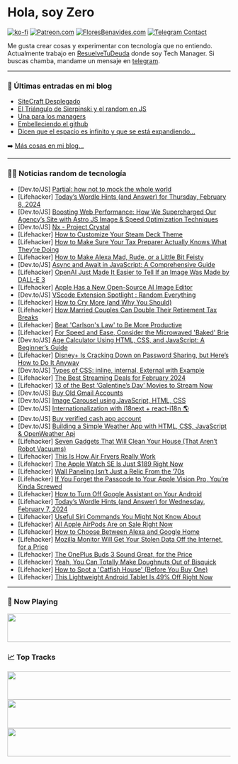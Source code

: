 # Hola, soy Zero

[![ko-fi](https://ko-fi.com/img/githubbutton_sm.svg)](https://ko-fi.com/J3J4N0LUK)
[![Patreon.com](https://img.shields.io/endpoint.svg?url=https%3A%2F%2Fshieldsio-patreon.vercel.app%2Fapi%3Fusername%3Dzerodragon%26type%3Dpatrons&style=for-the-badge)](https://patreon.com/zerodragon)
[![FloresBenavides.com](https://img.shields.io/website?down_message=oops&label=MiBlog&style=for-the-badge&up_message=online&url=https%3A%2F%2Ffloresbenavides.com)](https://floresbenavides.com)
[![Telegram Contact](https://img.shields.io/badge/escr%C3%ADbeme-ZeroDragon-%2326A5E4?style=for-the-badge&logo=telegram)](https://t.me/zerodragon)

Me gusta crear cosas y experimentar con tecnología que no entiendo.
Actualmente trabajo en [ResuelveTuDeuda](http://github.com/resuelve) donde soy Tech Manager.
Si buscas chamba, mandame un mensaje en [telegram](https://t.me/zerodragon).

---

### 📕 Últimas entradas en mi blog
<!-- BLOG-POST-LIST:START -->
- [SiteCraft Desplegado](https://floresbenavides.com/sitecraft-desplegado/)
- [El Triángulo de Sierpinski y el random en JS](https://floresbenavides.com/el-triangulo-de-sierpinski-y-el-random-en-js/)
- [Una para los managers](https://floresbenavides.com/una-para-los-managers/)
- [Embelleciendo el github](https://floresbenavides.com/embelleciendo-el-github/)
- [Dicen que el espacio es infinito y que se está expandiendo…](https://floresbenavides.com/dicen-que-el-espacio-es-infinito-y-que-se-esta-expandiendo/)
<!-- BLOG-POST-LIST:END -->

➡️ [Más cosas en mi blog...](https://floresbenavides.com)

---

### 👨‍💻 Noticias random de tecnología
<!-- TECH-POSTS:START -->
- [Dev.to/JS] [Partial: how not to mock the whole world](https://dev.to/thekashey/partial-how-not-to-mock-the-whole-world-32pj)
- [Lifehacker] [Today’s Wordle Hints &lpar;and Answer&rpar; for Thursday, February 8, 2024](https://lifehacker.com/entertainment/wordle-answer-today-february-8-2024)
- [Dev.to/JS] [Boosting Web Performance: How We Supercharged Our Agency’s Site with Astro JS Image &amp; Speed Optimization Techniques](https://dev.to/benajaero/boosting-web-performance-how-we-supercharged-our-agencys-site-with-astro-js-image-speed-optimization-techniques-18mf)
- [Dev.to/JS] [Nx - Project Crystal](https://dev.to/codingcatdev/nx-project-crystal-2b66)
- [Lifehacker] [How to Customize Your Steam Deck Theme](https://lifehacker.com/tech/how-to-customize-your-steam-deck-theme)
- [Lifehacker] [How to Make Sure Your Tax Preparer Actually Knows What They’re Doing](https://lifehacker.com/money/how-to-choose-a-qualified-tax-professional)
- [Lifehacker] [How to Make Alexa Mad, Rude, or a Little Bit Feisty](https://lifehacker.com/tech/how-to-make-alexa-mad-rude-or-feisty)
- [Dev.to/JS] [Async and Await in JavaScript: A Comprehensive Guide](https://dev.to/mktheitguy/async-and-await-in-javascript-a-comprehensive-guide-1oka)
- [Lifehacker] [OpenAI Just Made It Easier to Tell If an Image Was Made by DALL-E 3](https://lifehacker.com/tech/openai-adds-c2pa-watermarks-to-dall-e-3)
- [Lifehacker] [Apple Has a New Open-Source AI Image Editor](https://lifehacker.com/tech/apple-has-a-new-open-source-ai-image-editor)
- [Dev.to/JS] [VScode Extension Spotlight : Random Everything](https://dev.to/fomonyuytar/vscode-extension-spotlight-random-everything-2g2c)
- [Lifehacker] [How to Cry More &lpar;and Why You Should&rpar;](https://lifehacker.com/health/how-to-cry-more-and-why)
- [Lifehacker] [How Married Couples Can Double Their Retirement Tax Breaks](https://lifehacker.com/money/how-a-spousal-ira-can-double-your-retirement-tax-breaks)
- [Lifehacker] [Beat &#39;Carlson&#39;s Law&#39; to Be More Productive](https://lifehacker.com/work/how-to-beat-carlsons-law-to-be-more-productive)
- [Lifehacker] [For Speed and Ease, Consider the Microwaved &#39;Baked&#39; Brie](https://lifehacker.com/food-drink/how-to-make-microwaved-baked-brie)
- [Dev.to/JS] [Age Calculator Using HTML, CSS, and JavaScript: A Beginner’s Guide](https://dev.to/javacodepoint/age-calculator-using-html-css-and-javascript-a-beginners-guide-45ef)
- [Lifehacker] [Disney+ Is Cracking Down on Password Sharing, but Here’s How to Do It Anyway](https://lifehacker.com/entertainment/how-to-get-around-disneys-password-sharing-restrctions)
- [Dev.to/JS] [Types of CSS: inline, internal, External with Example](https://dev.to/ranjankumar1231/types-of-css-inline-internal-external-with-example-4hdg)
- [Lifehacker] [The Best Streaming Deals for February 2024](https://lifehacker.com/best-streaming-deals-1850763728)
- [Lifehacker] [13 of the Best ‘Galentine’s Day’ Movies to Stream Now](https://lifehacker.com/entertainment/best-galentines-day-movies-streaming-now)
- [Dev.to/JS] [Buy Old Gmail Accounts](https://dev.to/theresahansene56/buy-old-gmail-accounts-4aic)
- [Dev.to/JS] [Image Carousel using JavaScript, HTML, CSS](https://dev.to/impradhyumn/image-carousel-using-javascript-html-css-48ln)
- [Dev.to/JS] [Internationalization with i18next + react-i18n 🌎](https://dev.to/guim0/internationalization-with-i18next-react-i18n-4m28)
- [Dev.to/JS] [Buy verified cash app account](https://dev.to/theresahansene56/buy-verified-cash-app-account-3h5d)
- [Dev.to/JS] [Building a Simple Weather App with HTML, CSS, JavaScript &amp; OpenWeather Api](https://dev.to/pixelgig/building-a-simple-weather-app-with-html-css-javascript-openweather-api-55hh)
- [Lifehacker] [Seven Gadgets That Will Clean Your House &lpar;That Aren’t Robot Vacuums&rpar;](https://lifehacker.com/home/best-gadgets-to-clean-your-home)
- [Lifehacker] [This Is How Air Fryers Really Work](https://lifehacker.com/food-drink/how-air-fryers-work)
- [Lifehacker] [The Apple Watch SE Is Just $189 Right Now](https://lifehacker.com/tech/best-apple-watch-se-deal)
- [Lifehacker] [Wall Paneling Isn’t Just a Relic From the ’70s](https://lifehacker.com/home/benefits-of-wall-paneling)
- [Lifehacker] [If You Forget the Passcode to Your Apple Vision Pro, You’re Kinda Screwed](https://lifehacker.com/tech/forgot-passcode-apple-vision-pro)
- [Lifehacker] [How to Turn Off Google Assistant on Your Android](https://lifehacker.com/tech/how-to-turn-off-google-assistant)
- [Lifehacker] [Today’s Wordle Hints &lpar;and Answer&rpar; for Wednesday, February 7, 2024](https://lifehacker.com/entertainment/wordle-answer-today-february-7-2024)
- [Lifehacker] [Useful Siri Commands You Might Not Know About](https://lifehacker.com/tech/everything-you-can-tell-siri-to-do)
- [Lifehacker] [All Apple AirPods Are on Sale Right Now](https://lifehacker.com/tech/apple-airpods-pro-sale)
- [Lifehacker] [How to Choose Between Alexa and Google Home](https://lifehacker.com/tech/how-to-choose-between-alexa-and-google-home)
- [Lifehacker] [Mozilla Monitor Will Get Your Stolen Data Off the Internet, for a Price](https://lifehacker.com/tech/is-mozilla-monitor-plus-worth-it)
- [Lifehacker] [The OnePlus Buds 3 Sound Great, for the Price](https://lifehacker.com/tech/oneplus-buds-3-review)
- [Lifehacker] [Yeah, You Can Totally Make Doughnuts Out of Bisquick](https://lifehacker.com/food-drink/easy-chocolate-glazed-doughnut-recipe)
- [Lifehacker] [How to Spot a &#39;Catfish House&#39; &lpar;Before You Buy One&rpar;](https://lifehacker.com/money/catfish-house-danger-signs)
- [Lifehacker] [This Lightweight Android Tablet Is 49% Off Right Now](https://lifehacker.com/entertainment/samsung-galaxy-tab-s6-lite-sale)<!-- TECH-POSTS:END -->

---

### 🎵 Now Playing
<a href="https://spotify-now-playing-dun.vercel.app/now-playing?open"><img src="https://spotify-now-playing-dun.vercel.app/now-playing" width="540" height="64"></a>

### 📈 Top Tracks
<a href="https://spotify-now-playing-dun.vercel.app/top-tracks?i=1&open"><img src="https://spotify-now-playing-dun.vercel.app/top-tracks?i=1" width="540" height="64"></a>
<a href="https://spotify-now-playing-dun.vercel.app/top-tracks?i=2&open"><img src="https://spotify-now-playing-dun.vercel.app/top-tracks?i=2" width="540" height="64"></a>
<a href="https://spotify-now-playing-dun.vercel.app/top-tracks?i=3&open"><img src="https://spotify-now-playing-dun.vercel.app/top-tracks?i=3" width="540" height="64"></a>
